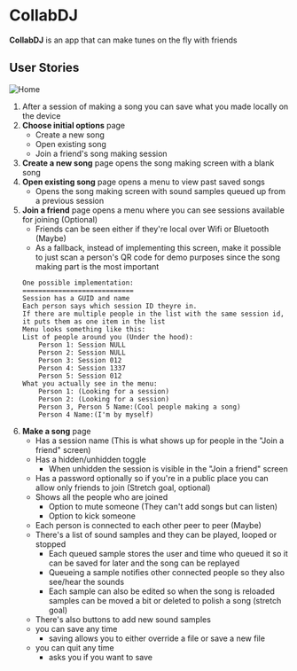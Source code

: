 # CollabDJ
**CollabDJ** is an app that can make tunes on the fly with friends

## User Stories

![Home][HomeScreen]

1. After a session of making a song you can save what you made locally on the device
2. **Choose initial options** page
    * Create a new song
    * Open existing song
    * Join a friend's song making session
3. **Create a new song** page opens the song making screen with a blank song
4. **Open existing song** page opens a menu to view past saved songs
    * Opens the song making screen with sound samples queued up from a previous session
5. **Join a friend** page opens a menu where you can see sessions available for joining (Optional)
    * Friends can be seen either if they're local over Wifi or Bluetooth (Maybe)
    * As a fallback, instead of implementing this screen, make it possible to just scan a person's QR code for demo purposes since the song making part is the most important
    ```
    One possible implementation:
    ============================
    Session has a GUID and name
    Each person says which session ID theyre in.
    If there are multiple people in the list with the same session id, it puts them as one item in the list
    Menu looks something like this:
    List of people around you (Under the hood):
        Person 1: Session NULL
        Person 2: Session NULL
        Person 3: Session 012
        Person 4: Session 1337
        Person 5: Session 012
    What you actually see in the menu:
        Person 1: (Looking for a session)
        Person 2: (Looking for a session)
        Person 3, Person 5 Name:(Cool people making a song)
        Person 4 Name:(I'm by myself)
   ```
6. **Make a song** page
    * Has a session name (This is what shows up for people in the "Join a friend" screen)
    * Has a hidden/unhidden toggle
      * When unhidden the session is visible in the "Join a friend" screen
    * Has a password optionally so if you're in a public place you can allow only friends to join (Stretch goal, optional)
    * Shows all the people who are joined
      * Option to mute someone (They can't add songs but can listen)
      * Option to kick someone
    * Each person is connected to each other peer to peer (Maybe)
    * There's a list of sound samples and they can be played, looped or stopped
      * Each queued sample stores the user and time who queued it so it can be saved for later and the song can be replayed
      * Queueing a sample notifies other connected people so they also see/hear the sounds
      * Each sample can also be edited so when the song is reloaded samples can be moved a bit or deleted to polish a song (stretch goal)
    * There's also buttons to add new sound samples
    * you can save any time
      * saving allows you to either override a file or save a new file
    * you can quit any time
      * asks you if you want to save

[HomeScreen]: https://github.com/CollabDJ/CollabDJ/blob/master/CollabDJWireframes/HomeScreen.jpg "Home Screen"
